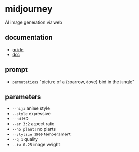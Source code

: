 # midjourney

AI image generation via web

## documentation
- [guide](https://platform.openai.com/docs/guides/chat/introduction)
- [doc](https://docs.midjourney.com/)


## prompt
- `permutations`		"picture of a \{sparrow, dove\} bird in the jungle"

## parameters
- `--niji`          anime style
- `--style`         expressive
- `--hd`            HD
- `--ar 3:2`        aspect ratio
- `--no plants`     no plants
- `--stylize 2500`  temperament
- `--q 1`           quality
- `--iw 0.25`       image weight



